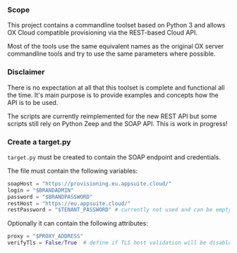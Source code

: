 ### Scope

This project contains a commandline toolset based on Python 3 and allows OX Cloud compatible provisioning via the REST-based Cloud API.

Most of the tools use the same equivalent names as the original OX server commandline tools and try to use the same parameters where possible.

### Disclaimer

There is no expectation at all that this toolset is complete and functional all the time. It's main purpose is to provide examples and concepts how the API is to be used.

The scripts are currently reimplemented for the new REST API but some scripts still rely on Python Zeep and the SOAP API. This is work in progress!


### Create a target.py

`target.py` must be created to contain the SOAP endpoint and credentials.

The file must contain the following variables:

```python
soapHost = "https://provisioning.eu.appsuite.cloud/"
login = "$BRANDADMIN"
password = "$BRANDPASSWORD"
restHost = "https://eu.appsuite.cloud/"
restPassword = "$TENANT_PASSWORD" # currently not used and can be empty
```

Optionally it can contain the following attributes:

```python
proxy = "$PROXY_ADDRESS"
verifyTls = False/True  # define if TLS host validation will be disabled (per default ON)
```
